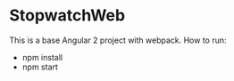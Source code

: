 # StopwatchWeb

This is a base Angular 2 project with webpack.
How to run:
- npm install
- npm start

